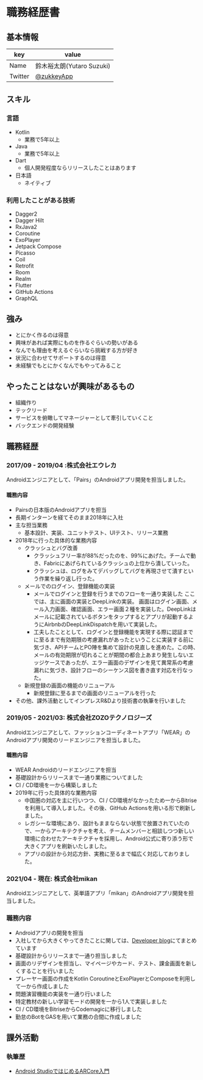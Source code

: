 # 職務経歴書

## 基本情報

|key|value|
|---|-----|
|Name|鈴木裕太朗(Yutaro Suzuki)|
|Twitter|[@zukkeyApp](https://twitter.com/zukkeyapp)|

## スキル
### 言語
- Kotlin
  - 業務で5年以上
- Java
  - 業務で5年以上
- Dart
  - 個人開発程度ならリリースしたことはあります
- 日本語
  - ネイティブ

### 利用したことがある技術
- Dagger2
- Dagger Hilt
- RxJava2
- Coroutine
- ExoPlayer
- Jetpack Compose
- Picasso
- Coil
- Retrofit
- Room
- Realm
- Flutter
- GitHub Actions
- GraphQL

## 強み
- とにかく作るのは得意
- 興味があれば実際にものを作るぐらいの勢いがある
- なんでも理由を考えるぐらいなら挑戦する方が好き
- 状況に合わせてサポートするのは得意
- 未経験でもとにかくなんでもやってみること

## やったことはないが興味があるもの
- 組織作り
- テックリード
- サービスを俯瞰してマネージャーとして牽引していくこと
- バックエンドの開発経験

## 職務経歴

### 2017/09 - 2019/04 :株式会社エウレカ
 Androidエンジニアとして、「Pairs」のAndroidアプリ開発を担当しました。

#### 職務内容

- Pairsの日本版のAndroidアプリを担当
- 長期インターンを経てそのまま2018年に入社
- 主な担当業務
  - 基本設計、実装、ユニットテスト、UIテスト、リリース業務
- 2018年に行った具体的な業務内容
  - クラッシュとバグ改善
    - クラッシュフリー率が88%だったのを、99%にあげた。チームで動き、Fabricにあげられているクラッシュの上位から潰していった。
    - クラッシュは、ログをみてデバッグしてバグを再現させて潰すという作業を繰り返し行った。
  - メールでのログイン、登録機能の実装
    - メールでログインと登録を行うまでのフローを一通り実装した
ここでは、主に画面の実装とDeepLinkの実装。
画面はログイン画面、メール入力画面、確認画面、エラー画面２種を実装した。DeepLinkはメールに記載されているボタンをタップするとアプリが起動するようにAirbnbのDeepLinkDispatchを用いて実装した。
    - 工夫したこととして、ログインと登録機能を実現する際に認証までに至るまで有効期限の考慮漏れがあったということに実装する前に気づき、APIチームとPO陣を集めて設計の見直しを進めた。この時、メールの有効期限が切れることが期間の都合上あまり発生しないエッジケースであったが、エラー画面のデザインを見て異常系の考慮漏れに気づき、設計フローのシーケンス図を書き直す対応を行なった。
  - 新規登録の画面の機能のリニューアル
    - 新規登録に至るまでの画面のリニューアルを行った 
- その他、課外活動としてインプレスR&Dより技術書の執筆を行いました

### 2019/05 - 2021/03: 株式会社ZOZOテクノロジーズ
 Androidエンジニアとして、ファッションコーディネートアプリ「WEAR」のAndroidアプリ開発のリードエンジニアを担当しました。

#### 職務内容

- WEAR Androidのリードエンジニアを担当
- 基礎設計からリリースまで一通り業務についてました
- CI / CD環境を一から構築しました
- 2019年に行った具体的な業務内容
  - 中国圏の対応を主に行いつつ、CI / CD環境がなかったため一からBitriseを利用して導入しました。その後、GitHub Actionsを用いる形で刷新しました。
  - レガシーな環境にあり、設計もままならない状態で放置されていたので、一からアーキテクチャを考え、チームメンバーと相談しつつ新しい環境に合わせたアーキテクチャを採用し、Android公式に寄り添う形で大きくアプリを刷新いたしました。
  - アプリの設計から対応方針、実務に至るまで幅広く対応しておりました。

### 2021/04 - 現在: 株式会社mikan
 Androidエンジニアとして、英単語アプリ「mikan」のAndroidアプリ開発を担当しました。

### 職務内容

- Androidアプリの開発を担当
- 入社してから大きくやってきたことに関しては、[Developer blog](https://mikan-tech.hatenablog.jp/entry/mikan_android_2022_review)にてまとめています
- 基礎設計からリリースまで一通り担当しました
- 画面のリデザインを担当し、マイページやカード、テスト、課金画面を新しくすることを行いました
- プレーヤー画面の作成をKotlin CoroutineとExoPlayerとComposeを利用して一から作成しました
- 問題演習機能の実装を一通り行いました
- 特定教材の新しい学習モードの開発を一から1人で実装しました
- CI / CD環境をBitriseからCodemagicに移行しました
- 勤怠のBotをGASを用いて業務の合間に作成しました

## 課外活動
### 執筆歴
* [Android StudioではじめるARCore入門](https://amzn.asia/d/auvQ5rK)

